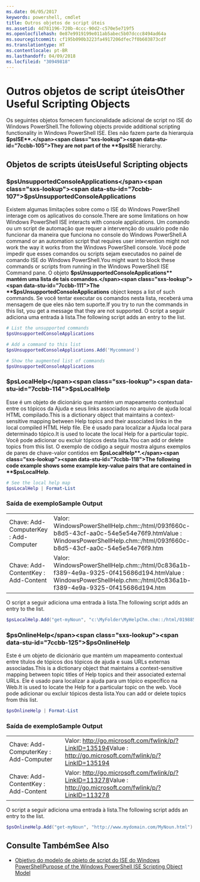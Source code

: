 ```yaml
---
ms.date: 06/05/2017
keywords: powershell, cmdlet
title: Outros objetos de script úteis
ms.assetid: 4d781196-720b-4ccc-90d2-c570e5e719f5
ms.openlocfilehash: 0e87e9919199e011ab5abec5b07dccc8494ad64a
ms.sourcegitcommit: cf195b090b3223fa4917206dfec7f0b603873cdf
ms.translationtype: HT
ms.contentlocale: pt-BR
ms.lasthandoff: 04/09/2018
ms.locfileid: "30949818"
---
```

# <a name="other-useful-scripting-objects"></a><span data-ttu-id="7ccbb-103">Outros objetos de script úteis</span><span class="sxs-lookup"><span data-stu-id="7ccbb-103">Other Useful Scripting Objects</span></span>

<span data-ttu-id="7ccbb-104">Os seguintes objetos fornecem funcionalidade adicional de script no ISE do Windows PowerShell.</span><span class="sxs-lookup"><span data-stu-id="7ccbb-104">The following objects provide additional scripting functionality in Windows PowerShell ISE.</span></span> <span data-ttu-id="7ccbb-105">Eles não fazem parte da hierarquia **$psISE**.</span><span class="sxs-lookup"><span data-stu-id="7ccbb-105">They are not part of the **$psISE** hierarchy.</span></span>

## <a name="useful-scripting-objects"></a><span data-ttu-id="7ccbb-106">Objetos de scripts úteis</span><span class="sxs-lookup"><span data-stu-id="7ccbb-106">Useful Scripting objects</span></span>

### <a name="psunsupportedconsoleapplications"></a><span data-ttu-id="7ccbb-107">$psUnsupportedConsoleApplications</span><span class="sxs-lookup"><span data-stu-id="7ccbb-107">$psUnsupportedConsoleApplications</span></span>

<span data-ttu-id="7ccbb-108">Existem algumas limitações sobre como o ISE do Windows PowerShell interage com os aplicativos do console.</span><span class="sxs-lookup"><span data-stu-id="7ccbb-108">There are some limitations on how Windows PowerShell ISE interacts with console applications.</span></span> <span data-ttu-id="7ccbb-109">Um comando ou um script de automação que requer a intervenção do usuário pode não funcionar da maneira que funciona no console do Windows PowerShell.</span><span class="sxs-lookup"><span data-stu-id="7ccbb-109">A command or an automation script that requires user intervention might not work the way it works from the Windows PowerShell console.</span></span> <span data-ttu-id="7ccbb-110">Você pode impedir que esses comandos ou scripts sejam executados no painel de comando ISE do Windows PowerShell.</span><span class="sxs-lookup"><span data-stu-id="7ccbb-110">You might want to block these commands or scripts from running in the Windows PowerShell ISE Command pane.</span></span> <span data-ttu-id="7ccbb-111">O objeto **$psUnsupportedConsoleApplications** mantém uma lista de tais comandos.</span><span class="sxs-lookup"><span data-stu-id="7ccbb-111">The **$psUnsupportedConsoleApplications** object keeps a list of such commands.</span></span> <span data-ttu-id="7ccbb-112">Se você tentar executar os comandos nesta lista, receberá uma mensagem de que eles não tem suporte.</span><span class="sxs-lookup"><span data-stu-id="7ccbb-112">If you try to run the commands in this list, you get a message that they are not supported.</span></span> <span data-ttu-id="7ccbb-113">O script a seguir adiciona uma entrada à lista.</span><span class="sxs-lookup"><span data-stu-id="7ccbb-113">The following script adds an entry to the list.</span></span>

```powershell
# List the unsupported commands
$psUnsupportedConsoleApplications

# Add a command to this list
$psUnsupportedConsoleApplications.Add('Mycommand')

# Show the augmented list of commands
$psUnsupportedConsoleApplications
```

### <a name="pslocalhelp"></a><span data-ttu-id="7ccbb-114">$psLocalHelp</span><span class="sxs-lookup"><span data-stu-id="7ccbb-114">$psLocalHelp</span></span>

<span data-ttu-id="7ccbb-115">Esse é um objeto de dicionário que mantém um mapeamento contextual entre os tópicos da Ajuda e seus links associados no arquivo de ajuda local HTML compilado.</span><span class="sxs-lookup"><span data-stu-id="7ccbb-115">This is a dictionary object that maintains a context-sensitive mapping between Help topics and their associated links in the local compiled HTML Help file.</span></span> <span data-ttu-id="7ccbb-116">Ele é usado para localizar a Ajuda local para determinado tópico.</span><span class="sxs-lookup"><span data-stu-id="7ccbb-116">It is used to locate the local Help for a particular topic.</span></span> <span data-ttu-id="7ccbb-117">Você pode adicionar ou excluir tópicos desta lista.</span><span class="sxs-lookup"><span data-stu-id="7ccbb-117">You can add or delete topics from this list.</span></span> <span data-ttu-id="7ccbb-118">O exemplo de código a seguir mostra alguns exemplos de pares de chave-valor contidos em **$psLocalHelp**.</span><span class="sxs-lookup"><span data-stu-id="7ccbb-118">The following code example shows some example key-value pairs that are contained in **$psLocalHelp**.</span></span>

```powershell
# See the local help map
$psLocalHelp | Format-List
```

### <a name="sample-output"></a><span data-ttu-id="7ccbb-119">Saída de exemplo</span><span class="sxs-lookup"><span data-stu-id="7ccbb-119">Sample Output</span></span>

|||
|-|-|
|<span data-ttu-id="7ccbb-120">Chave: Add-Computer</span><span class="sxs-lookup"><span data-stu-id="7ccbb-120">Key : Add-Computer</span></span>|<span data-ttu-id="7ccbb-121">Valor: WindowsPowerShellHelp.chm::/html/093f660c-b8d5-43cf-aa0c-54e5e54e76f9.htm</span><span class="sxs-lookup"><span data-stu-id="7ccbb-121">Value : WindowsPowerShellHelp.chm::/html/093f660c-b8d5-43cf-aa0c-54e5e54e76f9.htm</span></span>|
|<span data-ttu-id="7ccbb-122">Chave: Add-Content</span><span class="sxs-lookup"><span data-stu-id="7ccbb-122">Key : Add-Content</span></span>|<span data-ttu-id="7ccbb-123">Valor: WindowsPowerShellHelp.chm::/html/0c836a1b-f389-4e9a-9325-0f415686d194.htm</span><span class="sxs-lookup"><span data-stu-id="7ccbb-123">Value : WindowsPowerShellHelp.chm::/html/0c836a1b-f389-4e9a-9325-0f415686d194.htm</span></span>|

<span data-ttu-id="7ccbb-124">O script a seguir adiciona uma entrada à lista.</span><span class="sxs-lookup"><span data-stu-id="7ccbb-124">The following script adds an entry to the list.</span></span>

```powershell
$psLocalHelp.Add("get-myNoun", "c:\MyFolder\MyHelpChm.chm::/html/0198854a-1298-57ae-aa0c-87b5e5a84712.htm")
```

### <a name="psonlinehelp"></a><span data-ttu-id="7ccbb-125">$psOnlineHelp</span><span class="sxs-lookup"><span data-stu-id="7ccbb-125">$psOnlineHelp</span></span>

<span data-ttu-id="7ccbb-126">Este é um objeto de dicionário que mantém um mapeamento contextual entre títulos de tópicos dos tópicos de ajuda e suas URLs externas associadas.</span><span class="sxs-lookup"><span data-stu-id="7ccbb-126">This is a dictionary object that maintains a context-sensitive mapping between topic titles of Help topics and their associated external URLs.</span></span> <span data-ttu-id="7ccbb-127">Ele é usado para localizar a ajuda para um tópico específico na Web.</span><span class="sxs-lookup"><span data-stu-id="7ccbb-127">It is used to locate the Help for a particular topic on the web.</span></span> <span data-ttu-id="7ccbb-128">Você pode adicionar ou excluir tópicos desta lista.</span><span class="sxs-lookup"><span data-stu-id="7ccbb-128">You can add or delete topics from this list.</span></span>

```powershell
$psOnlineHelp | Format-List
```

### <a name="sample-output"></a><span data-ttu-id="7ccbb-129">Saída de exemplo</span><span class="sxs-lookup"><span data-stu-id="7ccbb-129">Sample Output</span></span>

|||
|-|-|
|<span data-ttu-id="7ccbb-130">Chave: Add-Computer</span><span class="sxs-lookup"><span data-stu-id="7ccbb-130">Key : Add-Computer</span></span>|<span data-ttu-id="7ccbb-131">Valor: http://go.microsoft.com/fwlink/p/?LinkID=135194</span><span class="sxs-lookup"><span data-stu-id="7ccbb-131">Value : http://go.microsoft.com/fwlink/p/?LinkID=135194</span></span>|
|<span data-ttu-id="7ccbb-132">Chave: Add-Content</span><span class="sxs-lookup"><span data-stu-id="7ccbb-132">Key : Add-Content</span></span>|<span data-ttu-id="7ccbb-133">Valor: http://go.microsoft.com/fwlink/p/?LinkID=113278</span><span class="sxs-lookup"><span data-stu-id="7ccbb-133">Value : http://go.microsoft.com/fwlink/p/?LinkID=113278</span></span>|

 <span data-ttu-id="7ccbb-134">O script a seguir adiciona uma entrada à lista.</span><span class="sxs-lookup"><span data-stu-id="7ccbb-134">The following script adds an entry to the list.</span></span>

```powershell
$psOnlineHelp.Add("get-myNoun", "http://www.mydomain.com/MyNoun.html")
```

## <a name="see-also"></a><span data-ttu-id="7ccbb-135">Consulte Também</span><span class="sxs-lookup"><span data-stu-id="7ccbb-135">See Also</span></span>

- [<span data-ttu-id="7ccbb-136">Objetivo do modelo de objeto de script do ISE do Windows PowerShell</span><span class="sxs-lookup"><span data-stu-id="7ccbb-136">Purpose of the Windows PowerShell ISE Scripting Object Model</span></span>](../../core-powershell/ise/Purpose-of-the-Windows-PowerShell-ISE-Scripting-Object-Model.md)